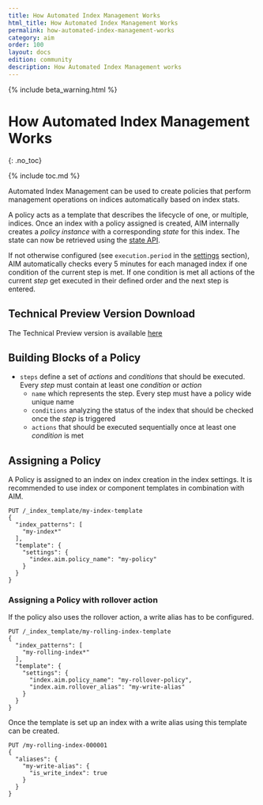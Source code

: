 ```yaml
---
title: How Automated Index Management Works
html_title: How Automated Index Management Works
permalink: how-automated-index-management-works
category: aim
order: 100
layout: docs
edition: community
description: How Automated Index Management works
---
```

<!--- Copyright 2023 floragunn GmbH -->

{% include beta_warning.html %}

# How Automated Index Management Works
{: .no_toc}

{% include toc.md %}

Automated Index Management can be used to create policies that perform management operations on indices automatically based on index stats.

A policy acts as a template that describes the lifecycle of one, or multiple, indices.
Once an index with a policy assigned is created, AIM internally creates a *policy instance* with a corresponding *state* for this index.
The state can now be retrieved using the [state API](automated-index-management-rest-policy-instance-state).

If not otherwise configured (see `execution.period` in the [settings](automated-index-management-settings) section), AIM automatically checks every 5 minutes for each managed index if one condition of the current step is met.
If one condition is met all actions of the current *step* get executed in their defined order and the next step is entered.

## Technical Preview Version Download

The Technical Preview version is available [here](https://maven.search-guard.com//search-guard-flx-release/com/floragunn/search-guard-flx-aim/aim-tp-2-es-8.12.2/)

## Building Blocks of a Policy

- `steps` define a set of *actions* and *conditions* that should be executed. Every *step* must contain at least one *condition* or *action*
  - `name` which represents the step. Every step must have a policy wide unique name
  - `conditions` analyzing the status of the index that should be checked once the *step* is triggered
  - `actions` that should be executed sequentially once at least one *condition* is met

## Assigning a Policy

A Policy is assigned to an index on index creation in the index settings.
It is recommended to use index or component templates in combination with AIM.

```
PUT /_index_template/my-index-template
{
  "index_patterns": [
    "my-index*"
  ],
  "template": {
    "settings": {
      "index.aim.policy_name": "my-policy"
    }
  }
}
```

### Assigning a Policy with rollover action

If the policy also uses the rollover action, a write alias has to be configured.

```
PUT /_index_template/my-rolling-index-template
{
  "index_patterns": [
    "my-rolling-index*"
  ],
  "template": {
    "settings": {
      "index.aim.policy_name": "my-rollover-policy",
      "index.aim.rollover_alias": "my-write-alias"
    }
  }
}
```

Once the template is set up an index with a write alias using this template can be created.

```
PUT /my-rolling-index-000001
{
  "aliases": {
    "my-write-alias": {
      "is_write_index": true
    }
  }
}
```
